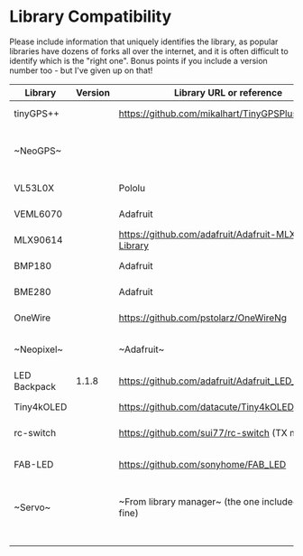 # Library Compatibility
Please include information that uniquely identifies the library, as popular libraries have dozens of forks all over the internet, and it is often difficult to identify which is the "right one". Bonus points if you include a version number too - but I've given up on that!

| Library      | Version | Library URL or reference                              | Status                               | Notes                      |
|--------------|---------|-------------------------------------------------------|--------------------------------------|----------------------------|
| tinyGPS++    |         | https://github.com/mikalhart/TinyGPSPlus              |                 Compiles amd works   |                            |
| ~NeoGPS~     |         |                                                       | ~Architecture warning, doesn't work~ |                            |
| VL53L0X      |         | Pololu                                                |                 Compiles amd works   |                            |
| VEML6070     |         | Adafruit                                              |                 Compiles amd works   |                            |
| MLX90614     |         | https://github.com/adafruit/Adafruit-MLX90614-Library |                 Compiles amd works   |                            |
| BMP180       |         | Adafruit                                              |                 Compiles amd works   |                            |
| BME280       |         | Adafruit                                              |                 Compiles amd works   |                            |
| OneWire      |         | https://github.com/pstolarz/OneWireNg                 |                 Compiles amd works   |                            |
| ~Neopixel~   |         | ~Adafruit~                                            |            ~DOES NOT WORK w/AVRxt~   | Use included tinyNeoPixel - modified to work |
| LED Backpack |   1.1.8 | https://github.com/adafruit/Adafruit_LED_Backpack     |                 Compiles and works   |                            |
| Tiny4kOLED   |         | https://github.com/datacute/Tiny4kOLED                |                 Compiles and works   | SSD1306, not just for tiny |
| rc-switch    |         | https://github.com/sui77/rc-switch  (TX mode)         |                 Compiles and works   | A surprise. I don't expect RX will work |
| FAB-LED      |         | https://github.com/sonyhome/FAB_LED                   |        Does not work, my fork does   | No response to my PR :-/ WS2812 w/out buffer  |
| ~Servo~      |         | ~From library manager~ (the one included works fine)  |                      Compile error   | Use Servo_megaTinyCore if installed Servo via lib. mgr. |
|              |         |                                                       |                                      |                            |
|              |         |                                                       |                                      |                            |
|              |         |                                                       |                                      |                            |
|              |         |                                                       |                                      |                            |
